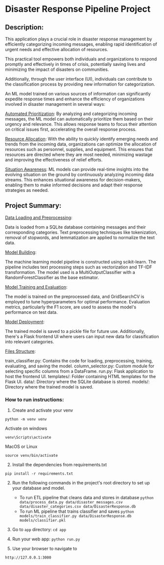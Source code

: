 # Disaster Response Pipeline Project

## Description:

This application plays a crucial role in disaster response management by efficiently categorizing incoming messages, enabling rapid identification of urgent needs and effective allocation of resources. 

This practical tool empowers both individuals and organizations to respond promptly and effectively in times of crisis, potentially saving lives and minimizing the impact of disasters on communities. 

Additionally, through the user interface (UI), individuals can contribute to the classification process by providing new information for categorization.

An ML model trained on various sources of information can significantly expedite response times and enhance the efficiency of organizations involved in disaster management in several ways:

<ins>Automated Prioritization</ins>: By analyzing and categorizing incoming messages, the ML model can automatically prioritize them based on their urgency and relevance. This allows response teams to focus their attention on critical issues first, accelerating the overall response process.

<ins>Resource Allocation</ins>: With the ability to quickly identify emerging needs and trends from the incoming data, organizations can optimize the allocation of resources such as personnel, supplies, and equipment. This ensures that resources are directed where they are most needed, minimizing wastage and improving the effectiveness of relief efforts.

<ins>Situation Awareness</ins>: ML models can provide real-time insights into the evolving situation on the ground by continuously analyzing incoming data streams. This enhances situational awareness for decision-makers, enabling them to make informed decisions and adapt their response strategies as needed.

## Project Summary:

<ins>Data Loading and Preprocessing</ins>:

Data is loaded from a SQLite database containing messages and their corresponding categories. Text preprocessing techniques like tokenization, removal of stopwords, and lemmatization are applied to normalize the text data.

<ins>Model Building</ins>:

The machine learning model pipeline is constructed using scikit-learn. The pipeline includes text processing steps such as vectorization and TF-IDF transformation. The model used is a MultiOutputClassifier with a RandomForestClassifier as the base estimator.

<ins>Model Training and Evaluation</ins>:

The model is trained on the preprocessed data, and GridSearchCV is employed to tune hyperparameters for optimal performance. Evaluation metrics, particularly the F1 score, are used to assess the model's performance on test data.

<ins>Model Deployment</ins>:

The trained model is saved to a pickle file for future use. Additionally, there's a Flask frontend UI where users can input new data for classification into relevant categories.

<ins>Files Structure</ins>:

train_classifier.py: Contains the code for loading, preprocessing, training, evaluating, and saving the model.
column_selector.py: Custom module for selecting specific columns from a DataFrame.
run.py: Flask application to host the frontend UI.
templates/: Folder containing HTML templates for the Flask UI.
data/: Directory where the SQLite database is stored.
models/: Directory where the trained model is saved.

### How to run instructions:
1. Create and activate your venv
```
python -m venv venv
```

Activate on windows
```
venv\Scripts\activate
```

MacOS or Linux
```
source venv/bin/activate
```

2. Install the dependencies from requirements.txt
```
pip install -r requirements.txt
```

2. Run the following commands in the project's root directory to set up your database and model.

    - To run ETL pipeline that cleans data and stores in database
        `python data/process_data.py data/disaster_messages.csv data/disaster_categories.csv data/DisasterResponse.db`
    - To run ML pipeline that trains classifier and saves
        `python models/train_classifier.py data/DisasterResponse.db models/classifier.pkl`

3. Go to `app` directory: `cd app`

4. Run your web app: `python run.py`

5. Use your browser to navigate to 
```
http://127.0.0.1:3000
```
